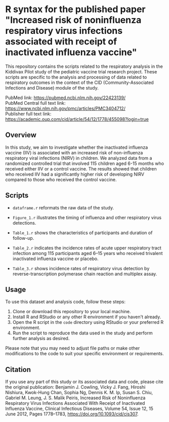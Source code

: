 # R syntax for the published paper "Increased risk of noninfluenza respiratory virus infections associated with receipt of inactivated influenza vaccine"

This repository contains the scripts related to the respiratory analysis in the Kiddivax Pilot study of the pediatric vaccine trial research project. These scripts are specific to the analysis and processing of data related to respiratory outcomes in the context of the CID (Community-Associated Infections and Disease) module of the study.

PubMed link: https://pubmed.ncbi.nlm.nih.gov/22423139/  
PubMed Central full text link: https://www.ncbi.nlm.nih.gov/pmc/articles/PMC3404712/    
Publisher full text link: https://academic.oup.com/cid/article/54/12/1778/455098?login=true  

## Overview

In this study, we aim to investigate whether the inactivated influenza vaccine (IIV) is associated with an increased risk of non-influenza respiratory viral infections (NIRV) in children. We analyzed data from a randomized controlled trial that involved 115 children aged 6-15 months who received either IIV or a control vaccine. The results showed that children who received IIV had a significantly higher risk of developing NIRV compared to those who received the control vaccine. 

## Scripts

- `dataframe.r` reformats the raw data of the study.

- `Figure_1.r` illustrates the timing of influenza and other respiratory virus detections.

- `Table_1.r` shows the characteristics of participants and duration of follow-up.

- `Table_2.r` indicates the incidence rates of acute upper respiratory tract infection among 115 participants aged 6–15 years who received trivalent inactivated influenza vaccine or placebo.

- `Table_3.r` shows incidence rates of respiratory virus detection by reverse-transcription polymerase chain reaction and multiplex assay.


## Usage

To use this dataset and analysis code, follow these steps:

1. Clone or download this repository to your local machine.
2. Install R and RStudio or any other R environment if you haven't already.
3. Open the R script in the `code` directory using RStudio or your preferred R environment.
4. Run the script to reproduce the data used in the study and perform further analysis as desired.

Please note that you may need to adjust file paths or make other modifications to the code to suit your specific environment or requirements.

## Citation

If you use any part of this study or its associated data and code, please cite the original publication: Benjamin J. Cowling, Vicky J. Fang, Hiroshi Nishiura, Kwok-Hung Chan, Sophia Ng, Dennis K. M. Ip, Susan S. Chiu, Gabriel M. Leung, J. S. Malik Peiris, Increased Risk of Noninfluenza Respiratory Virus Infections Associated With Receipt of Inactivated Influenza Vaccine, Clinical Infectious Diseases, Volume 54, Issue 12, 15 June 2012, Pages 1778–1783, https://doi.org/10.1093/cid/cis307.
